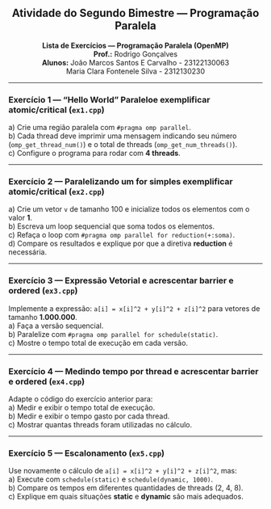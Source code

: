 
<h2 align="center">Atividade do Segundo Bimestre — Programação Paralela</h2>

<p align="center">
  <strong>Lista de Exercícios — Programação Paralela (OpenMP)</strong><br>
  <strong>Prof.:</strong> Rodrigo Gonçalves<br>
  <strong>Alunos:</strong> João Marcos Santos E Carvalho - 23122130063<br>
  Maria Clara Fontenele Silva - 2312130230
</p>

<hr>

<h3>Exercício 1 — “Hello World” Paraleloe exemplificar atomic/critical (<code>ex1.cpp</code>)</h3>
<p>
  a) Crie uma região paralela com <code>#pragma omp parallel</code>.<br>
  b) Cada thread deve imprimir uma mensagem indicando seu número (<code>omp_get_thread_num()</code>) e o total de threads (<code>omp_get_num_threads()</code>).<br>
  c) Configure o programa para rodar com <strong>4 threads</strong>.
</p>

<hr>

<h3>Exercício 2 — Paralelizando um for simples exemplificar atomic/critical (<code>ex2.cpp</code>) </h3>
<p>
  a) Crie um vetor <code>v</code> de tamanho 100 e inicialize todos os elementos com o valor <strong>1</strong>.<br>
  b) Escreva um loop sequencial que soma todos os elementos.<br>
  c) Refaça o loop com <code>#pragma omp parallel for reduction(+:soma)</code>.<br>
  d) Compare os resultados e explique por que a diretiva <strong>reduction</strong> é necessária.
</p>

<hr>

<h3>Exercício 3 — Expressão Vetorial e acrescentar barrier e ordered (<code>ex3.cpp</code>) </h3>
<p>
  Implemente a expressão: <code>a[i] = x[i]^2 + y[i]^2 + z[i]^2</code> para vetores de tamanho <strong>1.000.000</strong>.<br>
  a) Faça a versão sequencial.<br>
  b) Paralelize com <code>#pragma omp parallel for schedule(static)</code>.<br>
  c) Mostre o tempo total de execução em cada versão.
</p>

<hr>

<h3>Exercício 4 — Medindo tempo por thread e acrescentar barrier e ordered (<code>ex4.cpp</code>) </h3>
<p>
  Adapte o código do exercício anterior para:<br>
  a) Medir e exibir o tempo total de execução.<br>
  b) Medir e exibir o tempo gasto por cada thread.<br>
  c) Mostrar quantas threads foram utilizadas no cálculo.
</p>

<hr>

<h3>Exercício 5 — Escalonamento (<code>ex5.cpp</code>) </h3>
<p>
  Use novamente o cálculo de <code>a[i] = x[i]^2 + y[i]^2 + z[i]^2</code>, mas:<br>
  a) Execute com <code>schedule(static)</code> e <code>schedule(dynamic, 1000)</code>.<br>
  b) Compare os tempos em diferentes quantidades de threads (2, 4, 8).<br>
  c) Explique em quais situações <strong>static</strong> e <strong>dynamic</strong> são mais adequados.
</p>

